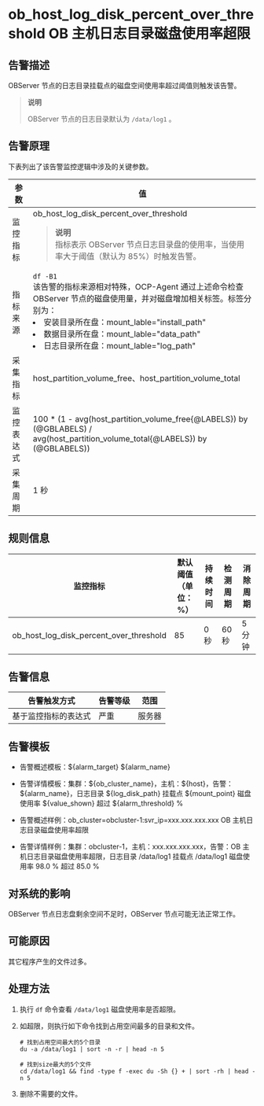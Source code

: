 # ob_host_log_disk_percent_over_threshold OB 主机日志目录磁盘使用率超限

## 告警描述

OBServer 节点的日志目录挂载点的磁盘空间使用率超过阈值则触发该告警。

> **说明**
>
> OBServer 节点的日志目录默认为 `/data/log1` 。

## 告警原理

下表列出了该告警监控逻辑中涉及的关键参数。

|  参数   |                                                                                                                                                                                             值                                                                                                                                                                                             |
|-------|-------------------------------------------------------------------------------------------------------------------------------------------------------------------------------------------------------------------------------------------------------------------------------------------------------------------------------------------------------------------------------------------|
| 监控指标  |ob_host_log_disk_percent_over_threshold</br> <blockquote>**说明**</br>指标表示 OBServer 节点日志目录盘的使用率，当使用率大于阈值（默认为 85%）时触发告警。</blockquote>                                                                                                                                                                                                                                                                     |
| 指标来源  | `df -B1`  </br> 该告警的指标来源相对特殊，OCP-Agent 通过上述命令检查 OBServer 节点的磁盘使用量，并对磁盘增加相关标签。标签分别为： <li>安装目录所在盘：mount_lable="install_path"   </li><li> 数据目录所在盘：mount_lable="data_path"   </li><li> 日志目录所在盘：mount_lable="log_path"  </li>  |
| 采集指标  | host_partition_volume_free、host_partition_volume_total                                                                                                                                                                                                                                                                                                                                    |
| 监控表达式 | 100 \* (1 - avg(host_partition_volume_free{@LABELS}) by (@GBLABELS) / avg(host_partition_volume_total{@LABELS}) by (@GBLABELS))                                                                                                                                                                                                                                                           |
| 采集周期  | 1 秒                                                                                                                                                                                                                                                                                                                                                                                       |

## 规则信息

|             监控指标              | 默认阈值（单位：%） | 持续时间 | 检测周期 | 消除周期 |
|-------------------------------|------------|------|------|------|
| ob_host_log_disk_percent_over_threshold | 85         | 0 秒  | 60 秒 | 5 分钟 |

## 告警信息

|   告警触发方式   | 告警等级 | 范围  |
|------------|------|-----|
| 基于监控指标的表达式 | 严重   | 服务器 |

## 告警模板

* 告警概述模板：\${alarm_target} ${alarm_name}

* 告警详情模板：集群：\${ob_cluster_name}，主机：\${host}，告警：\${alarm_name}，日志目录 \${log_disk_path} 挂载点 \${mount_point} 磁盘使用率 \${value_shown} 超过 ${alarm_threshold} %

* 告警概述样例：ob_cluster=obcluster-1:svr_ip=xxx.xxx.xxx.xxx OB 主机日志目录磁盘使用率超限

* 告警详情样例：集群：obcluster-1，主机：xxx.xxx.xxx.xxx，告警：OB 主机日志目录磁盘使用率超限，日志目录 /data/log1 挂载点 /data/log1 磁盘使用率 98.0 % 超过 85.0 %

## 对系统的影响

OBServer 节点日志盘剩余空间不足时，OBServer 节点可能无法正常工作。

## 可能原因

其它程序产生的文件过多。

## 处理方法

1. 执行 `df` 命令查看 `/data/log1` 磁盘使用率是否超限。

2. 如超限，则执行如下命令找到占用空间最多的目录和文件。

   ```shell
   # 找到占用空间最大的5个目录
   du -a /data/log1 | sort -n -r | head -n 5
   
   # 找到size最大的5个文件
   cd /data/log1 && find -type f -exec du -Sh {} + | sort -rh | head -n 5
   ```

3. 删除不需要的文件。
